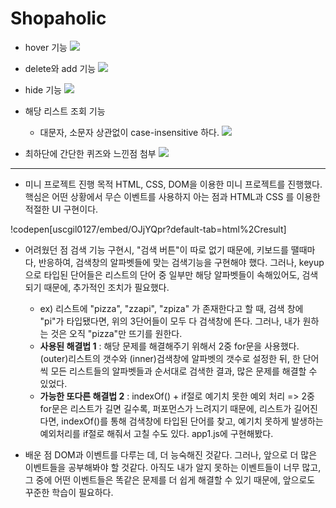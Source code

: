 # Shopaholic
- hover 기능
![](https://images.velog.io/images/gil0127/post/dbed9673-225a-44dc-8e36-0c3389a477d9/p1.gif)

- delete와 add 기능
![](https://images.velog.io/images/gil0127/post/a3e8c6e3-621e-4981-8c4a-31ebdbcfa8f8/p2.gif)

- hide 기능
![](https://images.velog.io/images/gil0127/post/ad61d903-3bb8-48d3-a9be-8490e2f40578/3333.gif)

- 해당 리스트 조회 기능
  -  대문자, 소문자 상관없이 case-insensitive 하다.
![](https://images.velog.io/images/gil0127/post/7ea5d0cd-7168-4d7f-9151-c7be33b0d2d6/p4.gif) 

- 최하단에 간단한 퀴즈와 느낀점 첨부
![](https://images.velog.io/images/gil0127/post/62303445-aa43-4e88-9c0e-24d972391968/last.gif)

----------------

- 미니 프로젝트 진행 목적
HTML, CSS, DOM을 이용한 미니 프로젝트를 진행했다. 핵심은 어떤 상황에서 무슨 이벤트를 사용하지 아는 점과 HTML과 CSS 를 이용한 적절한 UI 구현이다.

!codepen[uscgil0127/embed/OJjYQpr?default-tab=html%2Cresult]

- 어려웠던 점
검색 기능 구현시, "검색 버튼"이 따로 없기 때문에, 키보드를 땔때마다, 반응하여, 검색창의 알파벳들에 맞는 검색기능을 구현해야 했다. 
그러나, keyup 으로 타입된 단어들은 리스트의 단어 중 일부만 해당 알파벳들이 속해있어도, 검색 되기 때문에, 추가적인 조치가 필요했다.
  - ex) 리스트에  "pizza", "zzapi", "zpiza" 가 존재한다고 할 때, 검색 창에 "pi"가 타입됐다면, 위의 3단어들이 모두 다 검색창에 뜬다. 그러나, 내가 원하는 것은 오직 "pizza"만 뜨기를 원한다. 
  - **사용된 해결법 1** : 해당 문제를 해결해주기 위해서 2중 for문을 사용했다. (outer)리스트의 갯수와 (inner)검색창에 알파벳의 갯수로 설정한 뒤, 한 단어씩 모든 리스트들의 알파벳들과 순서대로 검색한 결과, 많은 문제를 해결할 수 있었다. 
  - **가능한 또다른 해결법 2** : indexOf() + if절로 예기치 못한 예외 처리 
  => 2중 for문은 리스트가 길면 길수록, 퍼포먼스가 느려지기 때문에, 리스트가 길어진다면, indexOf()를 통해 검색창에 타입된 단어를 찾고, 예기치 못하게 발생하는 예외처리를 if절로 해줘서 고칠 수도 있다. app1.js에 구현해봤다.

- 배운 점
DOM과 이벤트를 다루는 데, 더 능숙해진 것같다. 그러나, 앞으로 더 많은 이벤트들을 공부해봐야 할 것같다. 아직도 내가 알지 못하는 이벤트들이 너무 많고, 그 중에 어떤 이벤트들은 똑같은 문제를 더 쉽게 해결할 수 있기 때문에, 앞으로도 꾸준한 학습이 필요하다.


